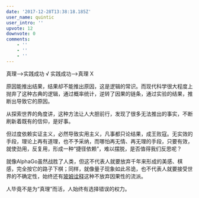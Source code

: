 ```yaml
---
date: '2017-12-28T13:38:18.185Z'
user_name: quintic
user_intro: ''
upvote: 12
downvote: 0
comments:
    - ''
    - ''
    - ''
---
```


真理-->实践成功 √ 实践成功-->真理 X

原因能推出结果，结果却不能推出原因，这是逻辑的常识。而现代科学很大程度上抛弃了这种古典的逻辑，通过概率统计，逆转了因果的链条，通过实验的结果，推断出导致它的原因。  

从探索世界的角度讲，这种方法让人大胆前行，发现了很多无法推出的事实，不断刷新着既有的信仰，是好事。

但过度依赖实证主义，必然导致实用主义，凡事都只论结果，成王败寇。无实效的手段，理论上再有道理，也不予采纳，而哪怕再无情、再无理的手段，只要有效，就使劲用，反复用，形成一种“捷径依赖”，难以摆脱，是否值得我们反思呢？

就像AlphaGo虽然战胜了人类，但这不代表人就要放弃千年来形成的美感、棋感，完全按它的路子下棋；同样，就像量子现象如此吊诡，也不代表人就要接受世界的不确定性，始终还有[玻姆诠释](https://zh.wikipedia.org/wiki/%E5%BE%B7%E5%B8%83%E7%BD%97%E6%84%8F-%E7%8E%BB%E5%A7%86%E7%90%86%E8%AE%BA)这种不放弃因果性的流派。

人毕竟不是为“真理”而活，人始终有选择错误的权力。
